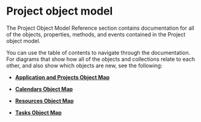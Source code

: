 
# Project object model

The Project Object Model Reference section contains documentation for all of the objects, properties, methods, and events contained in the Project object model. 

You can use the table of contents to navigate through the documentation. For diagrams that show how all of the objects and collections relate to each other, and also show which objects are new, see the following: 

-  **[Application and Projects Object Map](608f1291-ce25-8a5f-f0ba-7c1e823a12f4.md)**
    
-  **[Calendars Object Map](dc7080e2-be59-ea63-096a-65af1737be42.md)**
    
-  **[Resources Object Map](a98ea473-b3e0-1968-5718-0f4834d8449b.md)**
    
-  **[Tasks Object Map](c6f63588-37bb-b5d9-c28d-d0a133e22b77.md)**
    
